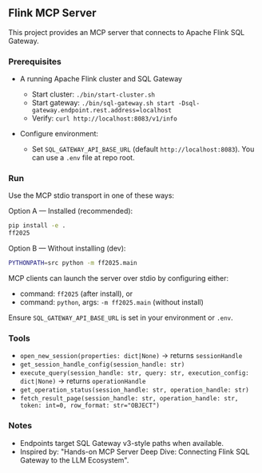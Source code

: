## Flink MCP Server

This project provides an MCP server that connects to Apache Flink SQL Gateway.

### Prerequisites

- A running Apache Flink cluster and SQL Gateway
  - Start cluster: `./bin/start-cluster.sh`
  - Start gateway: `./bin/sql-gateway.sh start -Dsql-gateway.endpoint.rest.address=localhost`
  - Verify: `curl http://localhost:8083/v1/info`

- Configure environment:
  - Set `SQL_GATEWAY_API_BASE_URL` (default `http://localhost:8083`). You can use a `.env` file at repo root.

### Run

Use the MCP stdio transport in one of these ways:

Option A — Installed (recommended):

```bash
pip install -e .
ff2025
```

Option B — Without installing (dev):

```bash
PYTHONPATH=src python -m ff2025.main
```

MCP clients can launch the server over stdio by configuring either:

- command: `ff2025` (after install), or
- command: `python`, args: `-m ff2025.main` (without install)

Ensure `SQL_GATEWAY_API_BASE_URL` is set in your environment or `.env`.

### Tools

- `open_new_session(properties: dict|None)` → returns `sessionHandle`
- `get_session_handle_config(session_handle: str)`
- `execute_query(session_handle: str, query: str, execution_config: dict|None)` → returns `operationHandle`
- `get_operation_status(session_handle: str, operation_handle: str)`
- `fetch_result_page(session_handle: str, operation_handle: str, token: int=0, row_format: str="OBJECT")`

### Notes

- Endpoints target SQL Gateway v3-style paths when available.
- Inspired by: "Hands-on MCP Server Deep Dive: Connecting Flink SQL Gateway to the LLM Ecosystem".


